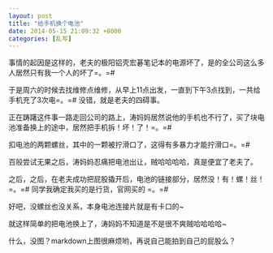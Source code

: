 ```yaml
---
layout: post
title: "给手机换个电池"
date: 2014-05-15 21:09:32 +8000
categories: [乱写]
---
```

<!-- datetime: 2014-05-15 21:09:32 -->
<!-- more -->
事情的起因是这样的，老夫的极阳铝壳宏碁笔记本的电源坏了，是的全公司这么多人居然只有我一个人的坏了=。=#  

于是周六的时候去找维修点维修，从早上11点出发，一直到下午3点找到，一共给手机充了3次电=。=# 没错，就是老夫的四碍事。  

正在踌躇这件事一路走回公司的路上，涛妈妈居然说他的手机也不行了，买了块电池准备换上的途中，居然把手机拆！坏！了！=。=#  

扣电池的两颗螺丝，其中的一颗被拧滑口了，这得有多暴力才能拧滑口=。=#  

百般尝试无果之后，涛妈妈忍痛把电池出让，贼哈哈哈哈，真是便宜了老夫了。  

之后，之后，在老夫成功把屁股撬开后，电池的链接部分，居然没！有！螺！丝！=。=# 同学我确定我买的是行货，官网买的 =。=#  

好吧，没螺丝也没关系，本身电池连接片就是有卡口的~  

就这样简单的把电池换上了，涛妈妈不知道是不是很不爽贼哈哈哈哈~  

什么，没图？markdown上图很麻烦哟，再说自己能拍到自己的屁股么？
